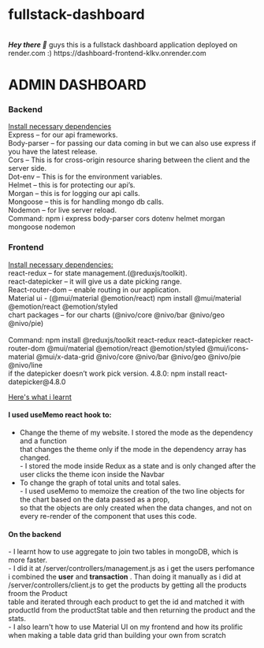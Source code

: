 # fullstack-dashboard
<br>
<b><em>Hey there 👋</em></b> guys this is a fullstack dashboard application deployed on render.com :)
https://dashboard-frontend-klkv.onrender.com
<br>
<h1>ADMIN DASHBOARD</h1>
<h3>Backend</h3>
<ins>Install necessary dependencies</ins>
<br>
Express – for our api frameworks. <br>
Body-parser – for passing our data coming in but we can also use express if you have the latest release. <br>
Cors – This is for cross-origin resource sharing between the client and the server side. <br>
Dot-env – This is for the environment variables. <br>
Helmet – this is for protecting our api’s. <br>
Morgan – this is for logging our api calls. <br>
Mongoose – this is for handling mongo db calls. <br>
Nodemon – for live server reload. 
<br>
Command: npm i express body-parser cors dotenv helmet morgan mongoose nodemon
<br>
<h3>Frontend</h3>
<ins>Install necessary dependencies:</ins>
<br>
react-redux – for state management.(@reduxjs/toolkit). <br>
react-datepicker – it will give us a date picking range. <br>
React-router-dom – enable routing in our application. <br>
Material ui - (@mui/material  @emotion/react) npm install @mui/material @emotion/react @emotion/styled <br>
chart packages – for our charts (@nivo/core @nivo/bar @nivo/geo @nivo/pie) <br>
<br>
Command: npm install @reduxjs/toolkit react-redux react-datepicker react-router-dom @mui/material @emotion/react @emotion/styled @mui/icons-material @mui/x-data-grid @nivo/core @nivo/bar @nivo/geo @nivo/pie @nivo/line
<br>
if the datepicker doesn’t work pick version. 4.8.0: npm install react-datepicker@4.8.0 
<br>

<ins>Here's what i learnt</ins>
<h4> I used useMemo react hook to:</h4> 
<ul>
<li>Change the theme of my website. I stored the mode as the dependency and a function <br>
that changes the theme only if the mode in the dependency array has changed. <br>
 - I stored the mode inside Redux as a state and is only changed after the user clicks the theme icon inside the Navbar </li>
<li>To change the graph of total units and total sales. <br>
 - I used useMemo to memoize the creation of the two line objects for the chart based on the data passed as a prop,<br>
so that the objects are only created when the data changes, and not on every re-render of the component that uses this code.
</li>
</ul>
<h4>On the backend</h4>
 - I learnt how to use aggregate to join two tables in mongoDB, which is more faster. <br>
 - I did it at /server/controllers/management.js as i get the users perfomance i combined the <b>user</b> and <b>transaction</b> .
Than doing it manually as i did at /server/controllers/client.js to get the products by getting all the products froom the Product <br>
table and iterated through each product to get the id and matched it with productId from the productStat table and then returning the product and the stats. <br>
 - I also learn't how to use Material UI on my frontend and how its prolific when making a table data grid than building your own from scratch

